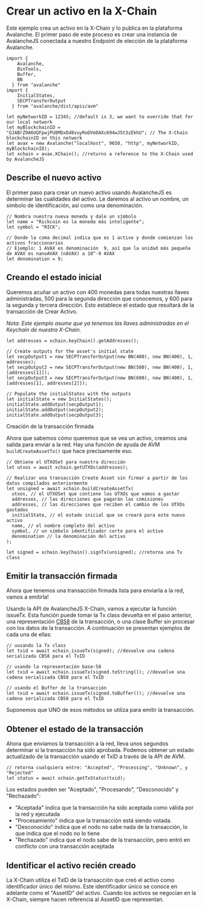 # Crear un activo en la X-Chain

Este ejemplo crea un activo en la X-Chain y lo publica en la plataforma Avalanche. El primer paso de este proceso es crear una instancia de AvalancheJS conectada a nuestro Endpoint de elección de la plataforma Avalanche.

```text
import {
    Avalanche,
    BinTools,
    Buffer,
    BN
  } from "avalanche" 
import {
    InitialStates,
    SECPTransferOutput
  } from "avalanche/dist/apis/avm"

let myNetworkID = 12345; //default is 3, we want to override that for our local network
let myBlockchainID = "GJABrZ9A6UQFpwjPU8MDxDd8vuyRoDVeDAXc694wJ5t3zEkhU"; // The X-Chain blockchainID on this network
let avax = new Avalanche("localhost", 9650, "http", myNetworkID, myBlockchainID);
let xchain = avax.XChain(); //returns a reference to the X-Chain used by AvalancheJS
```

## Describe el nuevo activo

El primer paso para crear un nuevo activo usando AvalancheJS es determinar las cualidades del activo. Le daremos al activo un nombre, un símbolo de identificación, así como una denominación.

```text
// Nombra nuestra nueva moneda y dale un símbolo
let name = "Rickcoin es la moneda más inteligente";
let symbol = "RICK";

// Donde la coma decimal indica que es 1 activo y donde comienzan los activos fraccionarios
// Ejemplo: 1 AVAX es denominación  9, así que la unidad más pequeña de AVAX es nanoAVAX (nAVAX) a 10^-9 AVAX
let denomination = 9;
```

## Creando el estado inicial

Queremos acuñar un activo con 400 monedas para todas nuestras llaves administradas, 500 para la segunda dirección que conocemos, y 600 para la segunda y tercera dirección. Esto establece el estado que resultará de la transacción de Crear Activo.

_Nota: Este ejemplo asume que ya tenemos las llaves administradas en el Keychain de nuestra X-Chain._

```text
let addresses = xchain.keyChain().getAddresses();

// Create outputs for the asset's initial state
let secpOutput1 = new SECPTransferOutput(new BN(400), new BN(400), 1, addresses);
let secpOutput2 = new SECPTransferOutput(new BN(500), new BN(400), 1, [addresses[1]]);
let secpOutput3 = new SECPTransferOutput(new BN(600), new BN(400), 1, [addresses[1], addresses[2]]);

// Populate the initialStates with the outputs
let initialState = new InitialStates();
initialState.addOutput(secpOutput1);
initialState.addOutput(secpOutput2);
initialState.addOutput(secpOutput3);
```

Creación de la transacción firmada

Ahora que sabemos cómo queremos que se vea un activo, creamos una salida para enviar a la red. Hay una función de ayuda de AVM `buildCreateAssetTx()` que hace precisamente eso.

```text
// Obtiene el UTXOSet para nuestra dirección
let utxos = await xchain.getUTXOs(addresses);

// Realizar una transacción Create Asset sin firmar a partir de los datos compilados anteriormente
let unsigned = await xchain.buildCreateAssetTx(
  utxos, // el UTXOSet que contiene los UTXOs que vamos a gastar
  addresses, // las direcciones que pagarán las comisiones
  addresses, // las direcciones que reciben el cambio de los UTXOs gastados
  initialState, // el estado inicial que se creará para este nuevo activo 
  name, // el nombre completo del activo
  symbol, // un símbolo identificador corto para el activo
  denomination // la denominación del activo 
);

let signed = xchain.keyChain().signTx(unsigned); //retorna una Tx class
```

## Emitir la transacción firmada

Ahora que tenemos una transacción firmada lista para enviarla a la red, vamos a emitirla!

Usando la API de AvalancheJS X-Chain, vamos a ejecutar la función issueTx. Esta función puede tomar la Tx class devuelta en el paso anterior, una representación [CB58](http://support.avalabs.org/en/articles/4587395-what-is-cb58) de la transacción, o una clase Buffer sin procesar con los datos de la transacción. A continuación se presentan ejemplos de cada una de ellas:

```text
// uusando la Tx class
let txid = await xchain.issueTx(signed); //devuelve una cadena serializada CB58 para el TxID
```

```text
// usando la representación base-58
let txid = await xchain.issueTx(signed.toString()); //devuelve una cadena serializada CB58 para el TxID
```

```text
// usando el Buffer de la transacción
let txid = await xchain.issueTx(signed.toBuffer()); //devuelve una cadena serializada CB58 para el TxID
```

Suponemos que UNO de esos métodos se utiliza para emitir la transacción.

## Obtener el estado de la transacción <a id="get-the-status-of-the-transaction"></a>

Ahora que enviamos la transacción a la red, lleva unos segundos determinar si la transacción ha sido aprobada. Podemos obtener un estado actualizado de la transacción usando el TxID a través de la API de AVM.

```text
// retorna cualquiera entre: "Accepted", "Processing", "Unknown", y "Rejected"
let status = await xchain.getTxStatus(txid);
```

Los estados pueden ser "Aceptado", "Procesando", "Desconocido" y "Rechazado":

* "Aceptada" indica que la transacción ha sido aceptada como válida por la red y ejecutada
* "Procesamiento" indica que la transacción está siendo votada.
* "Desconocido" indica que el nodo no sabe nada de la transacción, lo que indica que el nodo no lo tiene
* "Rechazado" indica que el nodo sabe de la transacción, pero entró en conflicto con una transacción aceptada

## Identificar el activo recién creado <a id="identifying-the-newly-created-asset"></a>

La X-Chain utiliza el TxID de la transacción que creó el activo como identificador único del mismo. Este identificador único se conoce en adelante como el "AssetID" del activo. Cuando los activos se negocian en la X-Chain, siempre hacen referencia al AssetID que representan.

